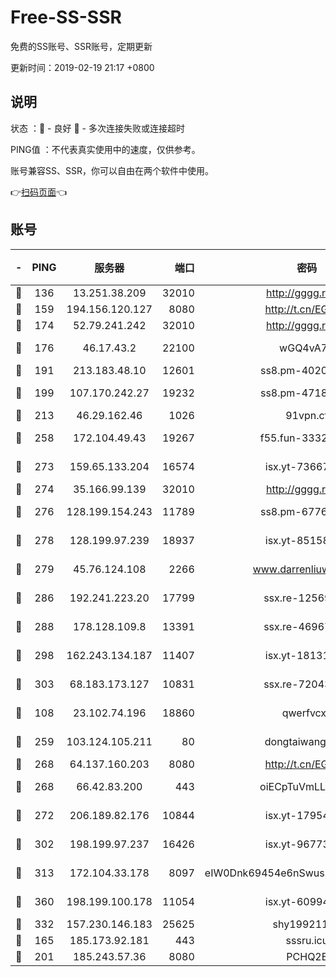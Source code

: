 # Free-SS-SSR

免费的SS账号、SSR账号，定期更新

更新时间：2019-02-19 21:17 +0800

## 说明

状态     ：🙂 - 良好 🙁 - 多次连接失败或连接超时

PING值   ：不代表真实使用中的速度，仅供参考。

账号兼容SS、SSR，你可以自由在两个软件中使用。

👉[扫码页面](https://liesauer.github.io/free-ss-ssr.github.io/)👈

## 账号

|-|PING|服务器|端口|密码|加密方式|区域|
|:----:|:----:|:-----:|-----:|:----:|:----:|:----:|
|🙂|136|13.251.38.209|32010|http://gggg.rocks|chacha20|SG|
|🙂|159|194.156.120.127|8080|http://t.cn/EGJIyrl|rc4-md5|RU|
|🙂|174|52.79.241.242|32010|http://gggg.rocks|chacha20|KR|
|🙂|176|46.17.43.2|22100|wGQ4vA7D|aes-256-gcm|RU|
|🙂|191|213.183.48.10|12601|ss8.pm-40202630|rc4-md5|RU|
|🙂|199|107.170.242.27|19232|ss8.pm-47184551|aes-256-cfb|US|
|🙂|213|46.29.162.46|1026|91vpn.cf|rc4-md5|RU|
|🙂|258|172.104.49.43|19267|f55.fun-33324216|aes-256-cfb|SG|
|🙂|273|159.65.133.204|16574|isx.yt-73667348|aes-256-cfb|SG|
|🙂|274|35.166.99.139|32010|http://gggg.rocks|chacha20|US|
|🙂|276|128.199.154.243|11789|ss8.pm-67760833|aes-256-cfb|SG|
|🙂|278|128.199.97.239|18937|isx.yt-85158799|aes-256-cfb|SG|
|🙂|279|45.76.124.108|2266|www.darrenliuwei.com|aes-256-cfb|AU|
|🙂|286|192.241.223.20|17799|ssx.re-12569451|aes-256-cfb|US|
|🙂|288|178.128.109.8|13391|ssx.re-46967706|aes-256-cfb|SG|
|🙂|298|162.243.134.187|11407|isx.yt-18131669|aes-256-cfb|US|
|🙂|303|68.183.173.127|10831|ssx.re-72043236|aes-256-cfb|US|
|🙂|108|23.102.74.196|18860|qwerfvcxz|aes-256-gcm|JP|
|🙂|259|103.124.105.211|80|dongtaiwang.com|aes-256-cfb|US|
|🙂|268|64.137.160.203|8080|http://t.cn/EGJIyrl|rc4-md5|CA|
|🙂|268|66.42.83.200|443|oiECpTuVmLLxk4Ts|aes-256-cfb|US|
|🙂|272|206.189.82.176|10844|isx.yt-17954032|aes-256-cfb|SG|
|🙂|302|198.199.97.237|16426|isx.yt-96773111|aes-256-cfb|US|
|🙂|313|172.104.33.178|8097|eIW0Dnk69454e6nSwuspv9DmS201tQ0D|aes-256-cfb|SG|
|🙂|360|198.199.100.178|11054|isx.yt-60994536|aes-256-cfb|US|
|🙂|332|157.230.146.183|25625|shy19921124|rc4-md5|US|
|🙁|165|185.173.92.181|443|sssru.icu|rc4-md5|RU|
|🙁|201|185.243.57.36|8080|PCHQ2E|rc4-md5|US|
